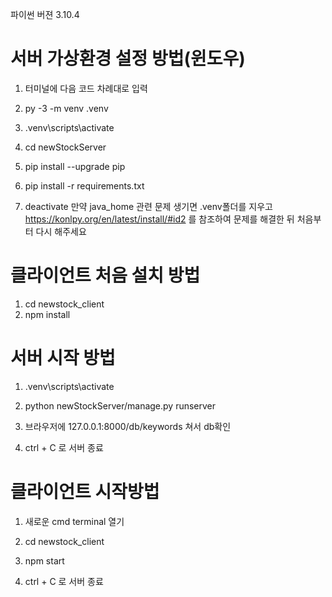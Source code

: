 파이썬 버젼 3.10.4


# 서버 가상환경 설정 방법(윈도우)

1. 터미널에 다음 코드 차례대로 입력
2. py -3 -m venv .venv

3. .venv\scripts\activate
4. cd newStockServer

5. pip install --upgrade pip
6. pip install -r requirements.txt

7. deactivate
만약 java_home 관련 문제 생기면 .venv폴더를 지우고 https://konlpy.org/en/latest/install/#id2 를 참조하여 문제를 해결한 뒤 처음부터 다시 해주세요

# 클라이언트 처음 설치 방법

1. cd newstock_client
2. npm install

# 서버 시작 방법

1. .venv\scripts\activate
2. python newStockServer/manage.py runserver

3. 브라우저에 127.0.0.1:8000/db/keywords 쳐서 db확인
4. ctrl + C 로 서버 종료

#  클라이언트 시작방법

1. 새로운 cmd terminal 열기
2. cd newstock_client

3. npm start
4. ctrl + C 로 서버 종료


